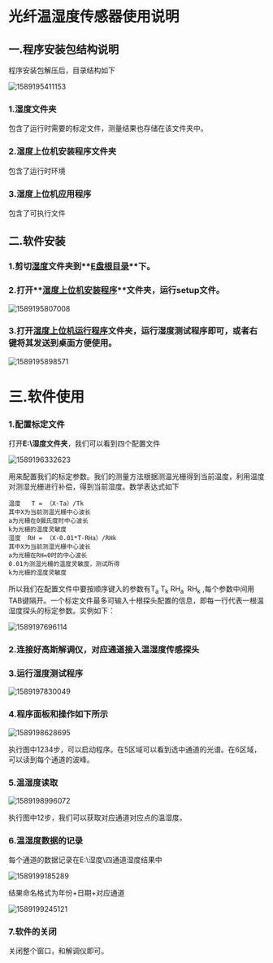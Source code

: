 # 光纤温湿度传感器使用说明

## 一.程序安装包结构说明

程序安装包解压后，目录结构如下

![1589195411153](C:\Users\BrilliantQ\AppData\Roaming\Typora\typora-user-images\1589195411153.png)

### 1.湿度文件夹

包含了运行时需要的标定文件，测量结果也存储在该文件夹中。

### 2.湿度上位机安装程序文件夹

包含了运行时环境

### 3.湿度上位机应用程序

包含了可执行文件

## 二.软件安装

### 1.剪切<u>湿度</u>文件夹到**<u>E盘根目录</u>**下。

### 2.打开**<u>湿度上位机安装程序</u>**文件夹，运行setup文件。

![1589195807008](C:\Users\BrilliantQ\AppData\Roaming\Typora\typora-user-images\1589195807008.png)

### 3.打开<u>湿度上位机运行程序</u>文件夹，运行湿度测试程序即可，或者右键将其发送到桌面方便使用。

![1589195898571](C:\Users\BrilliantQ\AppData\Roaming\Typora\typora-user-images\1589195898571.png)

# 三.软件使用

### 1.配置标定文件

打开**E:\湿度文件夹**，我们可以看到四个配置文件

![1589196332623](C:\Users\BrilliantQ\AppData\Roaming\Typora\typora-user-images\1589196332623.png)

用来配置我们的标定参数。我们的测量方法根据测温光栅得到当前温度，利用温度对测湿光栅进行补偿，得到当前湿度。数学表达式如下

```
温度   T = （X-Ta）/Tk   
其中X为当前测温光栅中心波长
a为光栅在0摄氏度时中心波长
k为光栅的温度灵敏度
湿度  RH = （X-0.01*T-RHa）/RHk
其中X为当前测湿光栅中心波长
a为光栅在RH=0时的中心波长
0.01为测湿光栅的温度灵敏度，测试所得
k为光栅的湿度灵敏度
```

所以我们在配置文件中要按顺序键入的参数有T<sub>a</sub>     T<sub>k</sub>     RH<sub>a </sub>   RH<sub>k</sub> ,每个参数中间用TAB键隔开。一个标定文件最多可输入十根探头配置的信息，即每一行代表一根温湿度探头的标定参数。实例如下：

![1589197696114](C:\Users\BrilliantQ\AppData\Roaming\Typora\typora-user-images\1589197696114.png)

### 2.连接好高斯解调仪，对应通道接入温湿度传感探头

### 3.运行湿度测试程序

![1589197830049](C:\Users\BrilliantQ\AppData\Roaming\Typora\typora-user-images\1589197830049.png)

### 4.程序面板和操作如下所示

![1589198628695](C:\Users\BrilliantQ\AppData\Roaming\Typora\typora-user-images\1589198628695.png)

执行图中1234步，可以启动程序。在5区域可以看到选中通道的光谱。在6区域，可以读到每个通道的波峰。

### 5.温湿度读取

![1589198996072](C:\Users\BrilliantQ\AppData\Roaming\Typora\typora-user-images\1589198996072.png)

执行图中12步，我们可以获取对应通道对应点的温湿度。

### 6.温湿度数据的记录

每个通道的数据记录在E:\湿度\四通道湿度结果中

![1589199185289](C:\Users\BrilliantQ\AppData\Roaming\Typora\typora-user-images\1589199185289.png)

结果命名格式为年份+日期+对应通道

![1589199245121](C:\Users\BrilliantQ\AppData\Roaming\Typora\typora-user-images\1589199245121.png)

### 7.软件的关闭

关闭整个窗口，和解调仪即可。